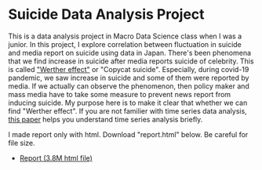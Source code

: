# Suicide Data Analysis Project

 This is a data analysis project in Macro Data Science class when I was a junior. In this project, I explore correlation between fluctuation in suicide and media report on suicide using data in Japan. There's been phenomena that we find increase in suicide after media reports suicide of celebrity. This is called <a href="https://ja.wikipedia.org/wiki/%E3%82%A6%E3%82%A7%E3%83%AB%E3%83%86%E3%83%AB%E5%8A%B9%E6%9E%9C">"Werther effect"</a> or "Copycat suicide". Especially, during covid-19 pandemic, we saw increase in suicide and some of them were reported by media. If we actually can observe the phenomenon, then policy maker and mass media have to take some measure to prevent news report from inducing suicide. My purpose here is to make it clear that whether we can find "Werther effect". If you are not familier with time series data analysis, <a href="https://www.sciencedirect.com/science/article/pii/S2405918817300405">this paper</a> helps you understand time series analysis briefly.

I made report only with html. Download "report.html" below. Be careful for file size.
* [Report (3.8M html file)](05_report/report/text)
